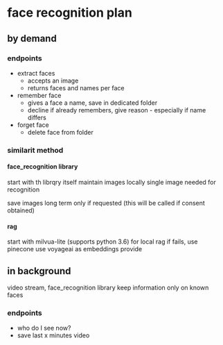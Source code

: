 # face recognition plan

## by demand 

### endpoints

- extract faces
  - accepts an image
  - returns faces and names per face
- remember face
  - gives a face a name, save in dedicated folder
  - decline if already remembers, give reason - especially if name differs
- forget face
  - delete face from folder

### similarit method
#### face_recognition library
start with th librqry itself 
maintain images locally
single image needed for recognition 

save images long term only if requested (this will be called if consent obtained)

#### rag
start with milvua-lite (supports python 3.6) for local rag
if fails, use pinecone
use voyageai as embeddings provide 

## in background
video stream, face_recognition library 
keep information only on known faces

### endpoints 
- who do I see now?
- save last x minutes video


